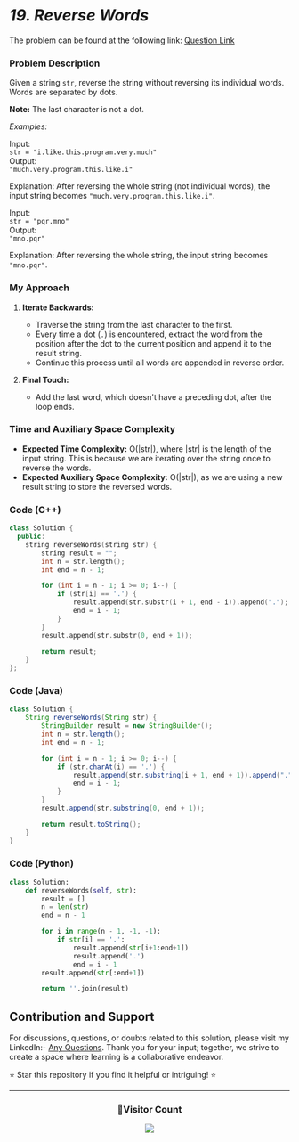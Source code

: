 # _19. Reverse Words_

The problem can be found at the following link: [Question Link](https://www.geeksforgeeks.org/problems/reverse-words-in-a-given-string5459/1)

### Problem Description

Given a string `str`, reverse the string without reversing its individual words. Words are separated by dots.

**Note:** The last character is not a dot.

_Examples:_

Input:  
`str = "i.like.this.program.very.much"`  
Output:  
`"much.very.program.this.like.i"`

Explanation: After reversing the whole string (not individual words), the input string becomes `"much.very.program.this.like.i"`.

Input:  
`str = "pqr.mno"`  
Output:  
`"mno.pqr"`

Explanation: After reversing the whole string, the input string becomes `"mno.pqr"`.

### My Approach

1. **Iterate Backwards:**

   - Traverse the string from the last character to the first.
   - Every time a dot (`.`) is encountered, extract the word from the position after the dot to the current position and append it to the result string.
   - Continue this process until all words are appended in reverse order.

2. **Final Touch:**
   - Add the last word, which doesn't have a preceding dot, after the loop ends.

### Time and Auxiliary Space Complexity

- **Expected Time Complexity:** O(|str|), where |str| is the length of the input string. This is because we are iterating over the string once to reverse the words.
- **Expected Auxiliary Space Complexity:** O(|str|), as we are using a new result string to store the reversed words.

### Code (C++)

```cpp
class Solution {
  public:
    string reverseWords(string str) {
        string result = "";
        int n = str.length();
        int end = n - 1;

        for (int i = n - 1; i >= 0; i--) {
            if (str[i] == '.') {
                result.append(str.substr(i + 1, end - i)).append(".");
                end = i - 1;
            }
        }
        result.append(str.substr(0, end + 1));

        return result;
    }
};
```

### Code (Java)

```java
class Solution {
    String reverseWords(String str) {
        StringBuilder result = new StringBuilder();
        int n = str.length();
        int end = n - 1;

        for (int i = n - 1; i >= 0; i--) {
            if (str.charAt(i) == '.') {
                result.append(str.substring(i + 1, end + 1)).append(".");
                end = i - 1;
            }
        }
        result.append(str.substring(0, end + 1));

        return result.toString();
    }
}
```

### Code (Python)

```python
class Solution:
    def reverseWords(self, str):
        result = []
        n = len(str)
        end = n - 1

        for i in range(n - 1, -1, -1):
            if str[i] == '.':
                result.append(str[i+1:end+1])
                result.append('.')
                end = i - 1
        result.append(str[:end+1])

        return ''.join(result)
```

## Contribution and Support

For discussions, questions, or doubts related to this solution, please visit my LinkedIn:- [Any Questions](https://www.linkedin.com/in/patel-hetkumar-sandipbhai-8b110525a/). Thank you for your input; together, we strive to create a space where learning is a collaborative endeavor.

⭐ Star this repository if you find it helpful or intriguing! ⭐

---

<div align=center>
  <h3><b>📍Visitor Count</b></h3>
</div>

<p align="center" >   
  <img src="https://profile-counter.glitch.me/Hunterdii/count.svg" />  
</p>
